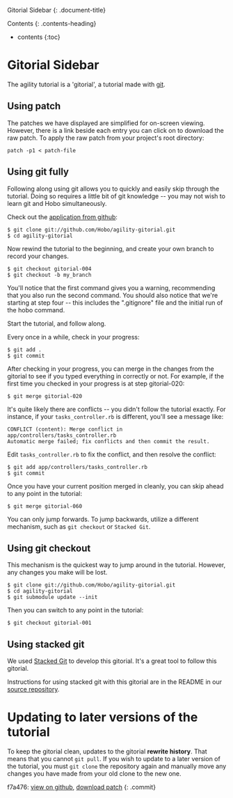 


<a name='gitorial-sidebar'> </a>


Gitorial Sidebar
{: .document-title}

Contents
{: .contents-heading}

- contents
{:toc}

# Gitorial Sidebar

The agility tutorial is a 'gitorial', a tutorial made with
[git](http://www.git-scm.org/).

## Using patch

The patches we have displayed are simplified for on-screen viewing.
However, there is a link beside each entry you can click on to
download the raw patch.  To apply the raw patch from your project's
root directory:

    patch -p1 < patch-file

## Using git fully

Following along using git allows you to quickly and easily skip
through the tutorial.   Doing so requires a little bit of git
knowledge -- you may not wish to learn git and Hobo simultaneously.

Check out the [application from
github](http://github.com/Hobo/agility-gitorial/tree/master):

    $ git clone git://github.com/Hobo/agility-gitorial.git
    $ cd agility-gitorial

Now rewind the tutorial to the beginning, and create your own branch
to record your changes.

    $ git checkout gitorial-004
    $ git checkout -b my_branch

You'll notice that the first command gives you a warning, recommending
that you also run the second command.  You should also notice that
we're starting at step four -- this includes the ".gitignore" file and
the initial run of the hobo command.

Start the tutorial, and follow along.

Every once in a while, check in your progress:

    $ git add .
    $ git commit

After checking in your progress, you can merge in the changes from the
gitorial to see if you typed everything in correctly or not.  For
example, if the first time you checked in your progress is at step
gitorial-020:

    $ git merge gitorial-020

It's quite likely there are conflicts -- you didn't follow the
tutorial exactly.  For instance, if your `tasks_controller.rb` is
different, you'll see a message like:

    CONFLICT (content): Merge conflict in app/controllers/tasks_controller.rb
    Automatic merge failed; fix conflicts and then commit the result.

Edit `tasks_controller.rb` to fix the conflict, and then resolve the
conflict:

    $ git add app/controllers/tasks_controller.rb
    $ git commit

Once you have your current position merged in cleanly, you can skip
ahead to any point in the tutorial:

    $ git merge gitorial-060

You can only jump forwards.  To jump backwards, utilize a different
mechanism, such as `git checkout` or `Stacked Git`.

## Using git checkout

This mechanism is the quickest way to jump around in the tutorial.
However, any changes you make will be lost.

    $ git clone git://github.com/Hobo/agility-gitorial.git
    $ cd agility-gitorial
    $ git submodule update --init

Then you can switch to any point in the tutorial:

    $ git checkout gitorial-001

## Using stacked git

We used [Stacked Git](http://www.procode.org/stgit/) to develop this
gitorial.  It's a great tool to follow this gitorial.

Instructions for using stacked git with this gitorial are in the
README in our [source
repository](http://github.com/Hobo/agility-gitorial-patches/tree/master).

# Updating to later versions of the tutorial

To keep the gitorial clean, updates to the gitorial **rewrite
history**.  That means that you cannot `git pull`.  If you wish to
update to a later version of the tutorial, you must `git clone` the
repository again and manually move any changes you have made from your
old clone to the new one.


f7a476: [view on github](http://github.com/Hobo/agility-gitorial/commit/f7a47646a04051462d36644061e5572cd91f9368), [download patch](http://github.com/Hobo/agility-gitorial/commit/f7a47646a04051462d36644061e5572cd91f9368.patch)
{: .commit}
